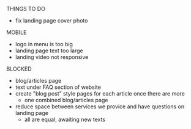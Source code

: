 THINGS TO DO
- fix landing page cover photo

MOBILE
- logo in menu is too big
- landing page text too large
- landing video not responsive

BLOCKED
- blog/articles page
- text under FAQ section of website
- create "blog post" style pages for each article once there are more
  - one combined blog/articles page
- reduce space between services we provice and have questions on landing page
  - all are equal, awaiting new texts
